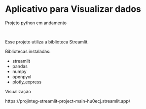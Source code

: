 <h1>Aplicativo para Visualizar dados</h1>
<p>Projeto python em andamento</p>
<br>
<p>Esse projeto utiliza a biblioteca Streamlit.</p>

<p>Bibliotecas instaladas:</p>
<ul>
<li>streamlit</li>
<li>pandas</li>
<li>numpy</li>
<li>openpyxl</li>
<li>plotly_express</li>
</ul>

<p>Visualização</p>
https://projinteg-streamlit-project-main-hu0ecj.streamlit.app/
